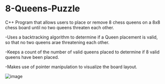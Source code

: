 # 8-Queens-Puzzle

C++ Program that allows users to place or remove 8 chess queens on a 8x8 chess board until no two queens threaten each other.

-Uses a backtracking algorithm to determine if a Queen placement is valid, so that no two queens arae threatening each other.

-Keeps a count of the number of valid queens placed to determine if 8 valid queens have been placed.

-Makes use of pointer manipulation to visualize the board layout.

![image](https://user-images.githubusercontent.com/60438191/124112026-e0880880-da37-11eb-8d88-db84f59ac893.png)
